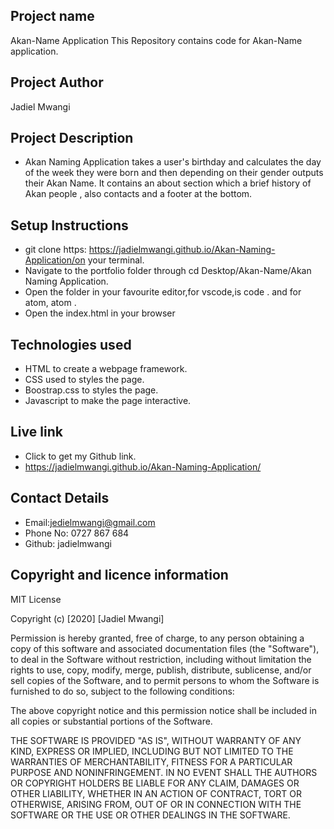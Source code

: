 ## Project name
Akan-Name Application
This Repository contains code for Akan-Name application.
## Project Author
Jadiel Mwangi
## Project Description 
* Akan Naming Application takes a user's birthday and calculates the day of the week they were born and then depending on their gender outputs their Akan Name. It contains an about section which a brief history of Akan people , also contacts and a footer at the bottom.

## Setup Instructions
* git clone https: https://jadielmwangi.github.io/Akan-Naming-Application/on your terminal.
* Navigate to the portfolio folder through cd Desktop/Akan-Name/Akan Naming Application.
* Open the folder in your favourite editor,for vscode,is code . and for atom, atom .
* Open the index.html in your browser
## Technologies used
* HTML to create a webpage framework.
* CSS used to styles the page.
* Boostrap.css to styles the page.
* Javascript to make the page interactive.

## Live link
* Click to get my Github link.
* https://jadielmwangi.github.io/Akan-Naming-Application/
## Contact Details
* Email:jedielmwangi@gmail.com
* Phone No: 0727 867 684
* Github: jadielmwangi


## Copyright and licence information

MIT License

Copyright (c) [2020] [Jadiel Mwangi]

Permission is hereby granted, free of charge, to any person obtaining a copy
of this software and associated documentation files (the "Software"), to deal
in the Software without restriction, including without limitation the rights
to use, copy, modify, merge, publish, distribute, sublicense, and/or sell
copies of the Software, and to permit persons to whom the Software is
furnished to do so, subject to the following conditions:

The above copyright notice and this permission notice shall be included in all
copies or substantial portions of the Software.

THE SOFTWARE IS PROVIDED "AS IS", WITHOUT WARRANTY OF ANY KIND, EXPRESS OR
IMPLIED, INCLUDING BUT NOT LIMITED TO THE WARRANTIES OF MERCHANTABILITY,
FITNESS FOR A PARTICULAR PURPOSE AND NONINFRINGEMENT. IN NO EVENT SHALL THE
AUTHORS OR COPYRIGHT HOLDERS BE LIABLE FOR ANY CLAIM, DAMAGES OR OTHER
LIABILITY, WHETHER IN AN ACTION OF CONTRACT, TORT OR OTHERWISE, ARISING FROM,
OUT OF OR IN CONNECTION WITH THE SOFTWARE OR THE USE OR OTHER DEALINGS IN THE
SOFTWARE.